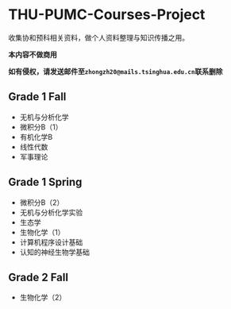 # THU-PUMC-Courses-Project
收集协和预科相关资料，做个人资料整理与知识传播之用。

**本内容不做商用**

**如有侵权，请发送邮件至`zhongzh20@mails.tsinghua.edu.cn`联系删除**

## Grade 1 Fall
- 无机与分析化学
- 微积分B（1）
- 有机化学B
- 线性代数
- 军事理论

## Grade 1 Spring
- 微积分B（2）
- 无机与分析化学实验
- 生态学
- 生物化学（1）
- 计算机程序设计基础
- 认知的神经生物学基础

## Grade 2 Fall
- 生物化学（2）
